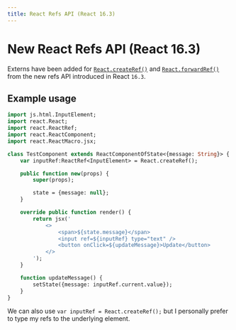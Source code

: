 ```yaml
---
title: React Refs API (React 16.3)
---
```


# New React Refs API (React 16.3)

Externs have been added for [`React.createRef()`][createRef] and
[`React.forwardRef()`][forwardRef] from the new refs API introduced in React
`16.3`.

## Example usage

```haxe
import js.html.InputElement;
import react.React;
import react.ReactRef;
import react.ReactComponent;
import react.ReactMacro.jsx;

class TestComponent extends ReactComponentOfState<{message: String}> {
	var inputRef:ReactRef<InputElement> = React.createRef();

	public function new(props) {
		super(props);

		state = {message: null};
	}

	override public function render() {
		return jsx('
			<>
				<span>${state.message}</span>
				<input ref=${inputRef} type="text" />
				<button onClick=${updateMessage}>Update</button>
			</>
		');
	}

	function updateMessage() {
		setState({message: inputRef.current.value});
	}
}
```

We can also use `var inputRef = React.createRef();` but I personally prefer to
type my refs to the underlying element.

[createRef]: https://reactjs.org/docs/react-api.html#reactcreateref
[forwardRef]: https://reactjs.org/docs/react-api.html#reactforwardref
